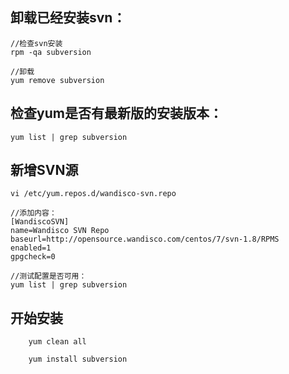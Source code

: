 卸载已经安装svn：
---------------
```
//检查svn安装
rpm -qa subversion

//卸载
yum remove subversion
```

检查yum是否有最新版的安装版本：
----------
`yum list | grep subversion`

新增SVN源
----------
```
vi /etc/yum.repos.d/wandisco-svn.repo

//添加内容：
[WandiscoSVN]
name=Wandisco SVN Repo
baseurl=http://opensource.wandisco.com/centos/7/svn-1.8/RPMS
enabled=1
gpgcheck=0

//测试配置是否可用：
yum list | grep subversion

```

开始安装
------------------
```
    yum clean all

    yum install subversion
```
